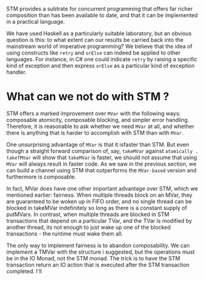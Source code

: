 
STM provides a subtrate for concurrent programming that offers far richer
composition than has been available to date, and that it can be implemented in
a practical language.

We have used Haskell as a particularly suitable laboratory, but an obvious
question is this: to what extent can our results be carried back into the
mainstream world of imperative programming? We believe that the idea of using
constructs like `retry` and `orElse` can indeed be applied to other languages.
For instance, in C# one could indicate `retry` by raising a specific kind of
exception and then express `orElse` as a particular kind of exception handler.

# What can we not do with STM ?

STM offers a marked improvement over `MVar` with the following ways: composable
atomicity, composable blocking, and simpler error handling. Therefore, it is
reasonable to ask whether we need `MVar` at all, and whether there is anything
that is harder to accomplish with STM than with `MVar`. 

One unsurprising advantage of `MVar` is that it isfaster than STM. But even
though a straight forward comparison of, say, `takeMVar` against `atomically .
takeTMVar` will show that `takeMVar` is faster, we should not assume that using
`MVar` will always result in faster code. As we saw in the previous section, we
can build a channel using STM that outperforms the `MVar-based` version and
furthermore is composable.

In fact, MVar does have one other important advantage over STM, which we
mentioned earlier: fairness. When multiple threads block on an MVar, they are
guaranteed to be woken up in FIFO order, and no single thread can be blocked in
takeMVar indefinitely so long as there is a constant supply of putMVars.
In contrast, when multiple threads are blocked in STM transactions that depend
on a particular TVar, and the TVar is modified by another thread, its not
enough to just wake up one of the blocked transactions - the runtime must wake
them all.


The only way to implement fairness is to abandon composability. We can
implement a TMVar with the structure i suggested, but the operations must be in
the IO Monad, not the STM monad. The trick is to have the STM transaction
return an IO action that is executed after the STM transaction completed. I'll 
